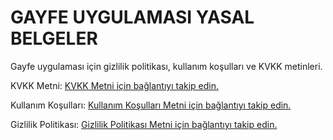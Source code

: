 # GAYFE UYGULAMASI YASAL BELGELER
Gayfe uygulaması için gizlilik politikası, kullanım koşulları ve KVKK metinleri.

KVKK Metni:
<a href="https://garbaun.github.io/gayfe-yasal-belgeler/kvkk.html"> KVKK Metni için bağlantıyı takip edin. </a>

Kullanım Koşulları:
<a href="https://garbaun.github.io/gayfe-yasal-belgeler/kullanim-kosullari.html"> Kullanım Koşulları Metni için bağlantıyı takip edin. </a>

Gizlilik Politikası:
<a href="https://garbaun.github.io/gayfe-yasal-belgeler/gizlilik-politikasi.html"> Gizlilik Politikası Metni için bağlantıyı takip edin. </a>
